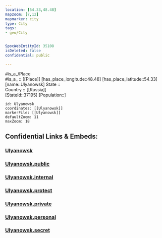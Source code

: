 ```yaml
---
location: [54.33,48.48] 
mapzoom: [7,12] 
mapmarker: city 
type: City
tags:
- geo/City


SpocWebEntityId: 35108
isDeleted: false
confidential: public

---
```

#is_a_/Place  
#is_a_ :: [[Place]] 
[has_place_longitude::48.48] 
[has_place_latitude::54.33] 
[name::Ulyanowsk] 
State ::  
Country :: [[Russia]]  
[StateId::37195] 
[Population::] 



```leaflet
id: Ulyanowsk
coordinates: [[Ulyanowsk]] 
markerFile: [[Ulyanowsk]] 
defaultZoom: 11 
maxZoom: 18
```


## Confidential Links & Embeds: 

### [Ulyanowsk](/_Standards/Earth/Continent/Europe/Europe~East/Russia/Russia~Volga/Ulyanovsk_Oblast/City/Ulyanowsk.md) 

### [Ulyanowsk.public](/_public/Earth/Continent/Europe/Europe~East/Russia/Russia~Volga/Ulyanovsk_Oblast/City/Ulyanowsk.public.md) 

### [Ulyanowsk.internal](/_internal/Earth/Continent/Europe/Europe~East/Russia/Russia~Volga/Ulyanovsk_Oblast/City/Ulyanowsk.internal.md) 

### [Ulyanowsk.protect](/_protect/Earth/Continent/Europe/Europe~East/Russia/Russia~Volga/Ulyanovsk_Oblast/City/Ulyanowsk.protect.md) 

### [Ulyanowsk.private](/_private/Earth/Continent/Europe/Europe~East/Russia/Russia~Volga/Ulyanovsk_Oblast/City/Ulyanowsk.private.md) 

### [Ulyanowsk.personal](/_personal/Earth/Continent/Europe/Europe~East/Russia/Russia~Volga/Ulyanovsk_Oblast/City/Ulyanowsk.personal.md) 

### [Ulyanowsk.secret](/_secret/Earth/Continent/Europe/Europe~East/Russia/Russia~Volga/Ulyanovsk_Oblast/City/Ulyanowsk.secret.md)

